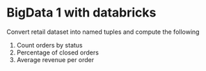 # BigData 1 with databricks

Convert retail dataset into named tuples and compute the following

1. Count orders by status
2. Percentage of closed orders
3. Average revenue per order

